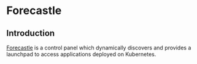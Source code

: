 # Forecastle

## Introduction

[Forecastle](https://github.com/stakater/forecastle) is a control panel which dynamically discovers and provides a launchpad to access applications deployed on Kubernetes.